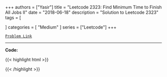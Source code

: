 
+++
authors = ["Yasir"]
title = "Leetcode 2323: Find Minimum Time to Finish All Jobs II"
date = "2018-06-18"
description = "Solution to Leetcode 2323"
tags = [
    
]
categories = [
    "Medium"
]
series = ["Leetcode"]
+++



[`Problem Link`](https://leetcode.com/problems/find-minimum-time-to-finish-all-jobs-ii/description/)

---

**Code:**

{{< highlight html >}}

{{< /highlight >}}


